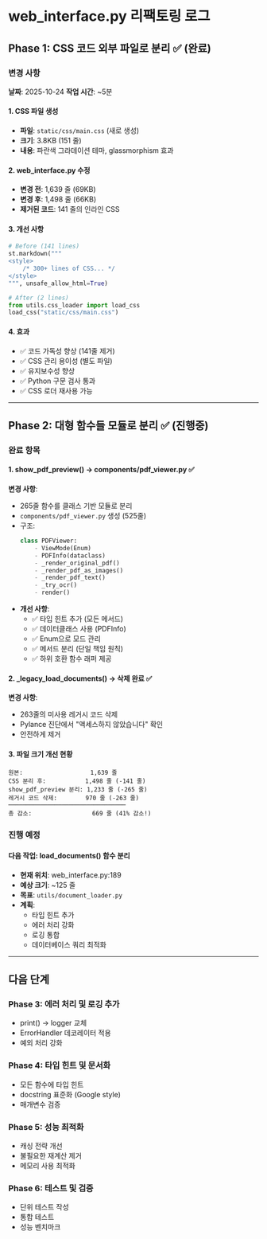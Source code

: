 # web_interface.py 리팩토링 로그

## Phase 1: CSS 코드 외부 파일로 분리 ✅ (완료)

### 변경 사항
**날짜**: 2025-10-24
**작업 시간**: ~5분

#### 1. CSS 파일 생성
- **파일**: `static/css/main.css` (새로 생성)
- **크기**: 3.8KB (151 줄)
- **내용**: 파란색 그라데이션 테마, glassmorphism 효과

#### 2. web_interface.py 수정
- **변경 전**: 1,639 줄 (69KB)
- **변경 후**: 1,498 줄 (66KB)
- **제거된 코드**: 141 줄의 인라인 CSS

#### 3. 개선 사항
```python
# Before (141 lines)
st.markdown("""
<style>
    /* 300+ lines of CSS... */
</style>
""", unsafe_allow_html=True)

# After (2 lines)
from utils.css_loader import load_css
load_css("static/css/main.css")
```

#### 4. 효과
- ✅ 코드 가독성 향상 (141줄 제거)
- ✅ CSS 관리 용이성 (별도 파일)
- ✅ 유지보수성 향상
- ✅ Python 구문 검사 통과
- ✅ CSS 로더 재사용 가능

---

## Phase 2: 대형 함수들 모듈로 분리 ✅ (진행중)

### 완료 항목

#### 1. show_pdf_preview() → components/pdf_viewer.py ✅
**변경 사항**:
- 265줄 함수를 클래스 기반 모듈로 분리
- `components/pdf_viewer.py` 생성 (525줄)
- 구조:
  ```python
  class PDFViewer:
      - ViewMode(Enum)
      - PDFInfo(dataclass)
      - _render_original_pdf()
      - _render_pdf_as_images()
      - _render_pdf_text()
      - _try_ocr()
      - render()
  ```
- **개선 사항**:
  - ✅ 타입 힌트 추가 (모든 메서드)
  - ✅ 데이터클래스 사용 (PDFInfo)
  - ✅ Enum으로 모드 관리
  - ✅ 메서드 분리 (단일 책임 원칙)
  - ✅ 하위 호환 함수 래퍼 제공

#### 2. _legacy_load_documents() → 삭제 완료 ✅
**변경 사항**:
- 263줄의 미사용 레거시 코드 삭제
- Pylance 진단에서 "액세스하지 않았습니다" 확인
- 안전하게 제거

#### 3. 파일 크기 개선 현황
```
원본:                   1,639 줄
CSS 분리 후:           1,498 줄 (-141 줄)
show_pdf_preview 분리: 1,233 줄 (-265 줄)
레거시 코드 삭제:        970 줄 (-263 줄)
─────────────────────────────────
총 감소:                 669 줄 (41% 감소!)
```

### 진행 예정

#### 다음 작업: load_documents() 함수 분리
- **현재 위치**: web_interface.py:189
- **예상 크기**: ~125 줄
- **목표**: `utils/document_loader.py`
- **계획**:
  - 타입 힌트 추가
  - 에러 처리 강화
  - 로깅 통합
  - 데이터베이스 쿼리 최적화

---

## 다음 단계

### Phase 3: 에러 처리 및 로깅 추가
- print() → logger 교체
- ErrorHandler 데코레이터 적용
- 예외 처리 강화

### Phase 4: 타입 힌트 및 문서화
- 모든 함수에 타입 힌트
- docstring 표준화 (Google style)
- 매개변수 검증

### Phase 5: 성능 최적화
- 캐싱 전략 개선
- 불필요한 재계산 제거
- 메모리 사용 최적화

### Phase 6: 테스트 및 검증
- 단위 테스트 작성
- 통합 테스트
- 성능 벤치마크
